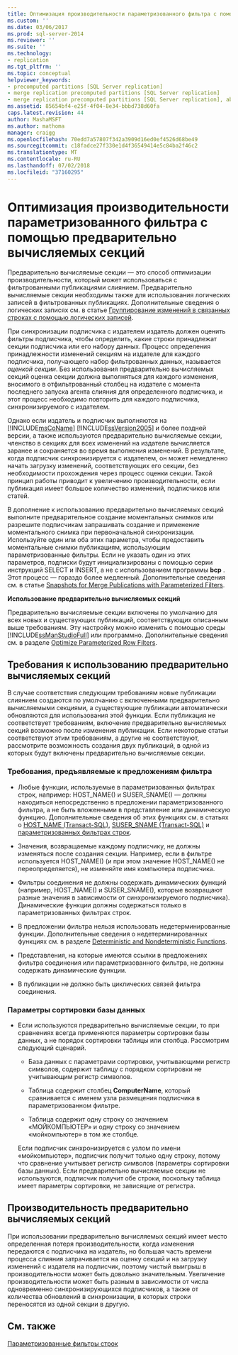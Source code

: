 ```yaml
---
title: Оптимизация производительности параметризованного фильтра с помощью предварительно вычисляемых секций | Документация Майкрософт
ms.custom: ''
ms.date: 03/06/2017
ms.prod: sql-server-2014
ms.reviewer: ''
ms.suite: ''
ms.technology:
- replication
ms.tgt_pltfrm: ''
ms.topic: conceptual
helpviewer_keywords:
- precomputed partitions [SQL Server replication]
- merge replication precomputed partitions [SQL Server replication]
- merge replication precomputed partitions [SQL Server replication], about precomputed partitions
ms.assetid: 85654bf4-e25f-4f04-8e34-bbbd738d60fa
caps.latest.revision: 44
author: MashaMSFT
ms.author: mathoma
manager: craigg
ms.openlocfilehash: 70edd7a57807f342a3909d16ed0ef4526d68be49
ms.sourcegitcommit: c18fadce27f330e1d4f36549414e5c84ba2f46c2
ms.translationtype: MT
ms.contentlocale: ru-RU
ms.lasthandoff: 07/02/2018
ms.locfileid: "37160295"
---
```

# <a name="optimize-parameterized-filter-performance-with-precomputed-partitions"></a>Оптимизация производительности параметризованного фильтра с помощью предварительно вычисляемых секций
  Предварительно вычисляемые секции — это способ оптимизации производительности, который может использоваться с фильтрованными публикациями слиянием. Предварительно вычисляемые секции необходимы также для использования логических записей в фильтрованных публикациях. Дополнительные сведения о логических записях см. в статье [Группирование изменений в связанных строках с помощью логических записей](group-changes-to-related-rows-with-logical-records.md).  
  
 При синхронизации подписчика с издателем издатель должен оценить фильтры подписчика, чтобы определить, какие строки принадлежат секции подписчика или его набору данных. Процесс определения принадлежности изменений секциям на издателе для каждого подписчика, получающего набор фильтрованных данных, называется *оценкой секции*. Без использования предварительно вычисляемых секций оценка секции должна выполняться для каждого изменения, вносимого в отфильтрованный столбец на издателе с момента последнего запуска агента слияния для определенного подписчика, и этот процесс необходимо повторить для каждого подписчика, синхронизируемого с издателем.  
  
 Однако если издатель и подписчик выполняются на [!INCLUDE[msCoName](../../../includes/msconame-md.md)] [!INCLUDE[ssVersion2005](../../../includes/ssversion2005-md.md)] и более поздней версии, а также используются предварительно вычисляемые секции, членство в секциях для всех изменений на издателе вычисляется заранее и сохраняется во время выполнения изменений. В результате, когда подписчик синхронизируется с издателем, он может немедленно начать загрузку изменений, соответствующих его секции, без необходимости прохождения через процесс оценки секции. Такой принцип работы приводит к увеличению производительности, если публикация имеет большое количество изменений, подписчиков или статей.  
  
 В дополнение к использованию предварительно вычисляемых секций выполните предварительное создание моментальных снимков или разрешите подписчикам запрашивать создание и применение моментального снимка при первоначальной синхронизации. Используйте один или оба этих параметра, чтобы предоставить моментальные снимки публикациям, использующим параметризованные фильтры. Если не указать один из этих параметров, подписки будут инициализированы с помощью серии инструкций SELECT и INSERT, а не с использованием программы **bcp** . Этот процесс — гораздо более медленный. Дополнительные сведения см. в статье [Snapshots for Merge Publications with Parameterized Filters](../snapshots-for-merge-publications-with-parameterized-filters.md).  
  
 **Использование предварительно вычисляемых секций**  
  
 Предварительно вычисляемые секции включены по умолчанию для всех новых и существующих публикаций, соответствующих описанным выше требованиям. Эту настройку можно изменить с помощью среды [!INCLUDE[ssManStudioFull](../../../includes/ssmanstudiofull-md.md)] или программно. Дополнительные сведения см. в разделе [Optimize Parameterized Row Filters](../publish/optimize-parameterized-row-filters.md).  
  
## <a name="requirements-for-using-precomputed-partitions"></a>Требования к использованию предварительно вычисляемых секций  
 В случае соответствия следующим требованиям новые публикации слиянием создаются по умолчанию с включенными предварительно вычисляемыми секциями, а существующие публикации автоматически обновляются для использования этой функции. Если публикация не соответствует требованиям, включение предварительно вычисляемых секций возможно после изменения публикации. Если некоторые статьи соответствуют этим требованиям, а другие не соответствуют, рассмотрите возможность создания двух публикаций, в одной из которых будут включены предварительно вычисляемые секции.  
  
### <a name="requirements-for-filter-clauses"></a>Требования, предъявляемые к предложениям фильтра  
  
-   Любые функции, используемые в параметризованных фильтрах строк, например: HOST_NAME() и SUSER_SNAME() — должны находиться непосредственно в предложении параметризованного фильтра, а не быть вложенными в представление или динамическую функцию. Дополнительные сведения об этих функциях см. в статьях о [HOST_NAME (Transact-SQL)](/sql/t-sql/functions/host-name-transact-sql), [SUSER_SNAME (Transact-SQL)](/sql/t-sql/functions/suser-sname-transact-sql) и [параметризованных фильтрах строк](parameterized-filters-parameterized-row-filters.md).  
  
-   Значения, возвращаемые каждому подписчику, не должны изменяться после создания секции. Например, если в фильтре используется HOST_NAME() (и при этом значение HOST_NAME() не переопределяется), не изменяйте имя компьютера подписчика.  
  
-   Фильтры соединения не должны содержать динамических функций (например, HOST_NAME() и SUSER_SNAME(), которые возвращают разные значения в зависимости от синхронизируемого подписчика). Динамические функции должны содержаться только в параметризованных фильтрах строк.  
  
-   В предложении фильтра нельзя использовать недетерминированные функции. Дополнительные сведения о недетерминированных функциях см. в разделе [Deterministic and Nondeterministic Functions](../../user-defined-functions/deterministic-and-nondeterministic-functions.md).  
  
-   Представления, на которые имеются ссылки в предложениях фильтра соединения или параметризованного фильтра, не должны содержать динамические функции.  
  
-   В публикации не должно быть циклических связей фильтра соединения.  
  
### <a name="database-collation"></a>Параметры сортировки базы данных  
  
-   Если используются предварительно вычисляемые секции, то при сравнениях всегда применяются параметры сортировки базы данных, а не порядок сортировки таблицы или столбца. Рассмотрим следующий сценарий.  
  
    -   База данных с параметрами сортировки, учитывающими регистр символов, содержит таблицу с порядком сортировки не учитывающим регистр символов.  
  
    -   Таблица содержит столбец **ComputerName**, который сравнивается с именем узла размещения подписчика в параметризованном фильтре.  
  
    -   Таблица содержит одну строку со значением «МОЙКОМПЬЮТЕР» и одну строку со значением «мойкомпьютер» в том же столбце.  
  
     Если подписчик синхронизируется с узлом по имени «мойкомпьютер», подписчик получит только одну строку, потому что сравнение учитывает регистр символов (параметры сортировки базы данных). Если предварительно вычисляемые секции не используются, подписчик получит обе строки, поскольку таблица имеет параметры сортировки, не зависящие от регистра.  
  
## <a name="performance-of-precomputed-partitions"></a>Производительность предварительно вычисляемых секций  
 При использовании предварительно вычисляемых секций имеет место определенная потеря производительности, когда изменения передаются с подписчика на издатель, но большая часть времени процесса слияния затрачивается на оценку секций и на загрузку изменений с издателя на подписчик, поэтому чистый выигрыш в производительности может быть довольно значительным. Увеличение производительности может быть разным в зависимости от числа одновременно синхронизирующихся подписчиков, а также от количества обновлений в синхронизации, в которых строки переносятся из одной секции в другую.  
  
## <a name="see-also"></a>См. также  
 [Параметризованные фильтры строк](parameterized-filters-parameterized-row-filters.md)  
  
  
